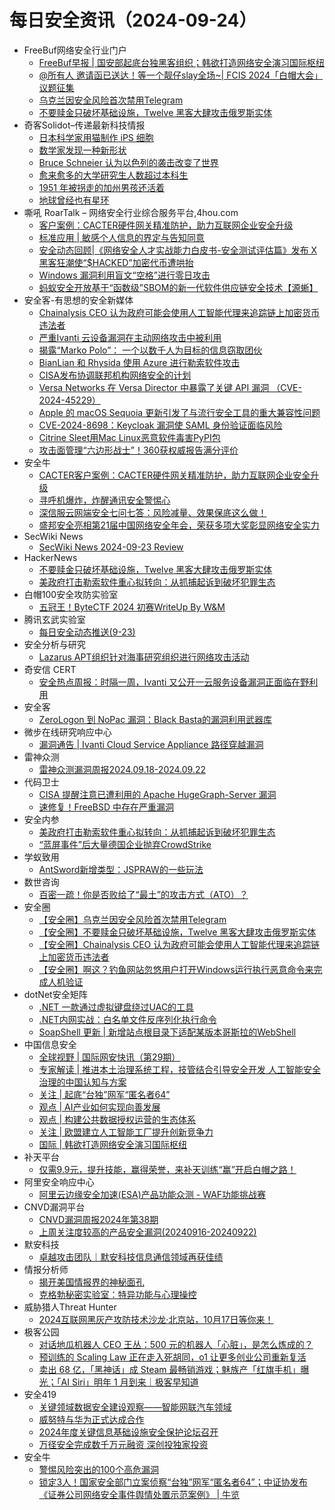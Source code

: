 # 每日安全资讯（2024-09-24）

- FreeBuf网络安全行业门户
  - [FreeBuf早报 | 国安部起底台独黑客组织；韩欲打造网络安全演习国际枢纽](https://www.freebuf.com/news/411521.html)
  - [@所有人 邀请函已送达！等一个靓仔slay全场~| FCIS 2024「白帽大会」议题征集](https://www.freebuf.com/consult/411519.html)
  - [乌克兰因安全风险首次禁用Telegram](https://www.freebuf.com/news/411485.html)
  - [不要赎金只破坏基础设施，Twelve 黑客大肆攻击俄罗斯实体](https://www.freebuf.com/news/411472.html)
- 奇客Solidot–传递最新科技情报
  - [日本科学家用猫制作 iPS 细胞](https://www.solidot.org/story?sid=79317)
  - [数学家发现一种新形状](https://www.solidot.org/story?sid=79316)
  - [Bruce Schneier 认为以色列的袭击改变了世界](https://www.solidot.org/story?sid=79315)
  - [愈来愈多的大学研究生人数超过本科生](https://www.solidot.org/story?sid=79314)
  - [1951 年被拐走的加州男孩还活着](https://www.solidot.org/story?sid=79313)
  - [地球曾经也有星环](https://www.solidot.org/story?sid=79312)
- 嘶吼 RoarTalk – 网络安全行业综合服务平台,4hou.com
  - [客户案例：CACTER硬件网关精准防护，助力互联网企业安全升级](https://www.4hou.com/posts/nlO4)
  - [标准应用 | 敏感个人信息的界定与告知同意](https://www.4hou.com/posts/omyz)
  - [安全动态回顾|《网络安全人才实战能力白皮书-安全测试评估篇》发布 X黑客狂潮使“$HACKED”加密代币遭哄抬](https://www.4hou.com/posts/l07l)
  - [Windows 漏洞利用盲文“空格”进行零日攻击](https://www.4hou.com/posts/YZ50)
  - [蚂蚁安全开放基于“函数级”SBOM的新一代软件供应链安全技术【源蜥】](https://www.4hou.com/posts/kg7x)
- 安全客-有思想的安全新媒体
  - [Chainalysis CEO 认为政府可能会使用人工智能代理来追踪链上加密货币违法者](https://www.anquanke.com/post/id/300297)
  - [严重Ivanti 云设备漏洞在主动网络攻击中被利用](https://www.anquanke.com/post/id/300301)
  - [揭露“Marko Polo”： 一个以数千人为目标的信息窃取团伙](https://www.anquanke.com/post/id/300304)
  - [BianLian 和 Rhysida 使用 Azure 进行勒索软件攻击](https://www.anquanke.com/post/id/300308)
  - [CISA发布协调联邦机构网络安全的计划](https://www.anquanke.com/post/id/300310)
  - [Versa Networks 在 Versa Director 中暴露了关键 API 漏洞 （CVE-2024-45229）](https://www.anquanke.com/post/id/300313)
  - [Apple 的 macOS Sequoia 更新引发了与流行安全工具的重大兼容性问题](https://www.anquanke.com/post/id/300316)
  - [CVE-2024-8698：Keycloak 漏洞使 SAML 身份验证面临风险](https://www.anquanke.com/post/id/300320)
  - [Citrine Sleet用Mac Linux恶意软件毒害PyPI包](https://www.anquanke.com/post/id/300322)
  - [攻击面管理“六边形战士”！360获权威报告满分评价](https://www.anquanke.com/post/id/300324)
- 安全牛
  - [CACTER客户案例：CACTER硬件网关精准防护，助力互联网企业安全升级](https://www.aqniu.com/vendor/106371.html)
  - [寻呼机爆炸，炸醒通讯安全警惕心](https://www.aqniu.com/vendor/106365.html)
  - [深信服云网端安全七问七答：风险减量、效果保底这么做！](https://www.aqniu.com/vendor/106359.html)
  - [盛邦安全亮相第21届中国网络安全年会，荣获多项大奖彰显网络安全实力](https://www.aqniu.com/vendor/106354.html)
- SecWiki News
  - [SecWiki News 2024-09-23 Review](http://www.sec-wiki.com/?2024-09-23)
- HackerNews
  - [不要赎金只破坏基础设施，Twelve 黑客大肆攻击俄罗斯实体](https://hackernews.cc/archives/55604)
  - [美政府打击勒索软件重心拟转向：从抓捕起诉到破坏犯罪生态](https://hackernews.cc/archives/55601)
- 白帽100安全攻防实验室
  - [五冠王！ByteCTF 2024 初赛WriteUp By W&M](https://mp.weixin.qq.com/s?__biz=MzIxMDYyNTk3Nw==&mid=2247514947&idx=1&sn=b6db1c53fd243082c47b69a8afc85da3&chksm=97634f95a014c6835a69d853c2e37d9963a524f071fce4ff05373528d085c9f9d07fd7572ed8&scene=58&subscene=0#rd)
- 腾讯玄武实验室
  - [每日安全动态推送(9-23)](https://mp.weixin.qq.com/s?__biz=MzA5NDYyNDI0MA==&mid=2651959803&idx=1&sn=0283d822e6dff2709bb63845b0ebed4e&chksm=8baed164bcd95872af900d11cbdb22ffc1904f8d9820a5565dd74d5a830f57ab0a743eb2c718&scene=58&subscene=0#rd)
- 安全分析与研究
  - [Lazarus APT组织针对海事研究组织进行网络攻击活动](https://mp.weixin.qq.com/s?__biz=MzA4ODEyODA3MQ==&mid=2247488915&idx=1&sn=dadd7fdc8ddb2d51d886522ddf1ad4f9&chksm=902fbabba75833ad7a5cb5c3ed6fd79596936488a64a0010bb6cf664ec594307a57c1e4e3fd0&scene=58&subscene=0#rd)
- 奇安信 CERT
  - [安全热点周报：时隔一周，Ivanti 又公开一云服务设备漏洞正面临在野利用](https://mp.weixin.qq.com/s?__biz=MzU5NDgxODU1MQ==&mid=2247502185&idx=1&sn=4c979dfd0e63af2bb96c91360d9e23d9&chksm=fe79edf1c90e64e7751ef785fcb7e26cf09d317648d2b36002ac1b42ec41a60b323d60527343&scene=58&subscene=0#rd)
- 安全客
  - [ZeroLogon 到 NoPac 漏洞：Black Basta的漏洞利用武器库](https://mp.weixin.qq.com/s?__biz=MzA5ODA0NDE2MA==&mid=2649786922&idx=1&sn=65c358c89c58d491a2f92c2b3631ca7a&chksm=8893ba45bfe4335380d4a58bf6c3a5e54f4c0d13f8a4d2503f2a996b11bbb998c2858f824979&scene=58&subscene=0#rd)
- 微步在线研究响应中心
  - [漏洞通告 | Ivanti Cloud Service Appliance 路径穿越漏洞](https://mp.weixin.qq.com/s?__biz=Mzg5MTc3ODY4Mw==&mid=2247507011&idx=1&sn=e966bc67a09c85f8e234fadcb822e12b&chksm=cfcabf57f8bd36418bf9a324af25302777a1d6e6ec1f3dfa7c0a2f2d2d55fe4c40778ed553e8&scene=58&subscene=0#rd)
- 雷神众测
  - [雷神众测漏洞周报2024.09.18-2024.09.22](https://mp.weixin.qq.com/s?__biz=MzI0NzEwOTM0MA==&mid=2652503106&idx=1&sn=23ddf55f8f40bb2367fcbaaf425edf8c&chksm=f2585ff1c52fd6e7e85f797c28988112b945c7e9158ab46c6f8ec8b5927216d0b80948cb5d27&scene=58&subscene=0#rd)
- 代码卫士
  - [CISA 提醒注意已遭利用的 Apache HugeGraph-Server 漏洞](https://mp.weixin.qq.com/s?__biz=MzI2NTg4OTc5Nw==&mid=2247520886&idx=1&sn=d50fe47ebc8b4ad640aab8d8ead453e4&chksm=ea94a31cdde32a0a3cb660901fbb4949d1bd11b55a7718fcf71f3c28cf274e27bc3e091b0c27&scene=58&subscene=0#rd)
  - [速修复！FreeBSD 中存在严重漏洞](https://mp.weixin.qq.com/s?__biz=MzI2NTg4OTc5Nw==&mid=2247520886&idx=2&sn=126c04a9c54e26df9c23fa6d3ce0a917&chksm=ea94a31cdde32a0a9d0038d0c44c2cdb76dd526d2aef602402cdea8f1901b21dc339b653ba1b&scene=58&subscene=0#rd)
- 安全内参
  - [美政府打击勒索软件重心拟转向：从抓捕起诉到破坏犯罪生态](https://mp.weixin.qq.com/s?__biz=MzI4NDY2MDMwMw==&mid=2247512663&idx=1&sn=84bee8acabb9626a1d8b0d3a37441d4d&chksm=ebfaf577dc8d7c615fa1c9c2c8081d1fc77ad0e507f45b45982ce7b5bb807b7053435013cd0a&scene=58&subscene=0#rd)
  - [“蓝屏事件”后大量德国企业抛弃CrowdStrike](https://mp.weixin.qq.com/s?__biz=MzI4NDY2MDMwMw==&mid=2247512663&idx=2&sn=28e192c99b212bfe9ad7092bccf71182&chksm=ebfaf577dc8d7c612acd11a129bf0bfb82af892dd8f099ed1f8b27005386345b7ee5501457a2&scene=58&subscene=0#rd)
- 学蚁致用
  - [AntSword新增类型：JSPRAW的一些玩法](https://mp.weixin.qq.com/s?__biz=MzI0MDI5MTQ3OQ==&mid=2247484614&idx=1&sn=97d5a5e57753a30d6bfb16f32027b9b5&chksm=e91c5f3ede6bd6285ed1857dff9f1fadbcc99fd76464d998989c2ffc444be29a6a87d2ea3fca&scene=58&subscene=0#rd)
- 数世咨询
  - [百密一疏！你是否败给了“最土”的攻击方式（ATO）？](https://mp.weixin.qq.com/s?__biz=MzkxNzA3MTgyNg==&mid=2247517513&idx=1&sn=c41f61cb0c552f04499e055580a5de5a&chksm=c144f7f4f6337ee2e31a8440863d2968e494e4f53476ff31181456c37342c1c141dcd0172c8c&scene=58&subscene=0#rd)
- 安全圈
  - [【安全圈】乌克兰因安全风险首次禁用Telegram](https://mp.weixin.qq.com/s?__biz=MzIzMzE4NDU1OQ==&mid=2652064619&idx=1&sn=e81a602e6fe6ae4eebf67fb4acd15e00&chksm=f36e672bc419ee3da62c8c5cb9b53b7094005f1480945f0f4b370aee4d96ea68b2f331226d8f&scene=58&subscene=0#rd)
  - [【安全圈】不要赎金只破坏基础设施，Twelve 黑客大肆攻击俄罗斯实体](https://mp.weixin.qq.com/s?__biz=MzIzMzE4NDU1OQ==&mid=2652064619&idx=2&sn=3a5effd204a035c14315a5d25de31778&chksm=f36e672bc419ee3d04e1ae6a7b585f70ac36de9073e859f4e6a4e5791ec883867895df596046&scene=58&subscene=0#rd)
  - [【安全圈】Chainalysis CEO 认为政府可能会使用人工智能代理来追踪链上加密货币违法者](https://mp.weixin.qq.com/s?__biz=MzIzMzE4NDU1OQ==&mid=2652064619&idx=3&sn=aac1508693f1226adc0885e42ed0bdcd&chksm=f36e672bc419ee3d1d7c09cc5829f2ff1e0f663dd2fe375b22ad278b45ccb74a8c4757eef228&scene=58&subscene=0#rd)
  - [【安全圈】啊这？钓鱼网站忽悠用户打开Windows运行执行恶意命令来完成人机验证](https://mp.weixin.qq.com/s?__biz=MzIzMzE4NDU1OQ==&mid=2652064619&idx=4&sn=60f7215bac0b36b350fcb79097c2c815&chksm=f36e672bc419ee3d625b6a49838a945d9486fbda0d9fc554ef5e74a900cf8681290013afc04f&scene=58&subscene=0#rd)
- dotNet安全矩阵
  - [.NET 一款通过虚拟键盘绕过UAC的工具](https://mp.weixin.qq.com/s?__biz=MzUyOTc3NTQ5MA==&mid=2247495465&idx=1&sn=4cca2bb0b9c92c93161e88d8f0b019a0&chksm=fa5941c4cd2ec8d2a908e2bd960e64158f63753c8f60f7a0824de16245f4409916debff5fbf2&scene=58&subscene=0#rd)
  - [.NET内网实战：白名单文件反序列化执行命令](https://mp.weixin.qq.com/s?__biz=MzUyOTc3NTQ5MA==&mid=2247495465&idx=2&sn=37b552120a7379066c3bf2a3c613042a&chksm=fa5941c4cd2ec8d2a4fad7efd997a82dfe69932bec71d42907dd3905ff89cd91843abc69178c&scene=58&subscene=0#rd)
  - [SoapShell 更新 | 新增站点根目录下适配某版本哥斯拉的WebShell](https://mp.weixin.qq.com/s?__biz=MzUyOTc3NTQ5MA==&mid=2247495465&idx=3&sn=2cf51e9eec64e85767de2cd2113bd05a&chksm=fa5941c4cd2ec8d22f0f3c5c09edb89718acbc213592f3cc6d43592836e330e0a107e46f0d5a&scene=58&subscene=0#rd)
- 中国信息安全
  - [全球视野 | 国际网安快讯（第29期）](https://mp.weixin.qq.com/s?__biz=MzA5MzE5MDAzOA==&mid=2664225914&idx=1&sn=2139d715fbf852b7d5a60b34a85004ea&chksm=8b59de83bc2e57956844fcfcfff4f848a713d9ffed5a48693aae046ceb312efdbeb29f612167&scene=58&subscene=0#rd)
  - [专家解读 | 推进本土治理系统工程，技管结合引导安全开发 人工智能安全治理的中国认知与方案](https://mp.weixin.qq.com/s?__biz=MzA5MzE5MDAzOA==&mid=2664225914&idx=2&sn=3c891dbcc1175b6e81f9620efb21ae67&chksm=8b59de83bc2e5795653bdbf0ff69fee7abd93aab35ec4bed79f72c77f1ebb60ff30a21a6b3ba&scene=58&subscene=0#rd)
  - [关注 | 起底“台独”网军“匿名者64”](https://mp.weixin.qq.com/s?__biz=MzA5MzE5MDAzOA==&mid=2664225914&idx=3&sn=b7250c0aa8d3a417f959c7f302ec6fb3&chksm=8b59de83bc2e5795dd68a8c63c8f632ab7a82ab331e8e86b8d0e8436e01d6b20123130ae08be&scene=58&subscene=0#rd)
  - [观点 | AI产业如何实现向善发展](https://mp.weixin.qq.com/s?__biz=MzA5MzE5MDAzOA==&mid=2664225914&idx=4&sn=52369784396b9dcf54475ef94656e2b1&chksm=8b59de83bc2e57956ae685d17a1982975806e7f56f81b8a90675f1c5b731891a38193bc9b059&scene=58&subscene=0#rd)
  - [观点 | 构建公共数据授权运营的生态体系](https://mp.weixin.qq.com/s?__biz=MzA5MzE5MDAzOA==&mid=2664225914&idx=5&sn=d64c9660288ad94b2cf965b05f8d7bae&chksm=8b59de83bc2e5795abc7b309d1368904e1c231d7021a57253b6f5c9ba1fa952d6bb492fb2055&scene=58&subscene=0#rd)
  - [关注 | 欧盟建立人工智能工厂提升创新竞争力](https://mp.weixin.qq.com/s?__biz=MzA5MzE5MDAzOA==&mid=2664225914&idx=6&sn=3b5289856076d2aabba38b32ab38e27d&chksm=8b59de83bc2e5795c290779541c999b6da21a0871e80448d7e338fa25b48a69aa60efe6020dd&scene=58&subscene=0#rd)
  - [国际 | 韩欲打造网络安全演习国际枢纽](https://mp.weixin.qq.com/s?__biz=MzA5MzE5MDAzOA==&mid=2664225914&idx=7&sn=00d3a01febd7dc025b1b660ed0d98580&chksm=8b59de83bc2e5795c669e4dc0870fcbb10c0876a9895c962363e8eb51dfb78f090f2bd0cb136&scene=58&subscene=0#rd)
- 补天平台
  - [仅需9.9元，提升技能，赢得荣誉，来补天训练“赢”开启白帽之路！](https://mp.weixin.qq.com/s?__biz=MzI2NzY5MDI3NQ==&mid=2247504983&idx=1&sn=6440c1d920b6bdc0fa9cb883f4afb423&chksm=eaf99c1bdd8e150d8720d679f2270d820f48301ced9261adad8429ddaa0cf41b5f1be5cc174c&scene=58&subscene=0#rd)
- 阿里安全响应中心
  - [阿里云边缘安全加速(ESA)产品功能众测 - WAF功能挑战赛](https://mp.weixin.qq.com/s?__biz=MzIxMjEwNTc4NA==&mid=2652995540&idx=1&sn=5abc98cb9a564b3209fcfdae4b65951e&chksm=8c9ef083bbe979958c089533ed61e870413cb75d263c3920ce49146982d000aa1069cf2be353&scene=58&subscene=0#rd)
- CNVD漏洞平台
  - [CNVD漏洞周报2024年第38期](https://mp.weixin.qq.com/s?__biz=MzU3ODM2NTg2Mg==&mid=2247495308&idx=1&sn=69a2bef801bb9d86845d338bed9efc0b&chksm=fd74de45ca0357535b3277a535bf7d21e672a4972b88f50412fd9b5574952cd2c16498210789&scene=58&subscene=0#rd)
  - [上周关注度较高的产品安全漏洞(20240916-20240922)](https://mp.weixin.qq.com/s?__biz=MzU3ODM2NTg2Mg==&mid=2247495308&idx=2&sn=fe020ae08c8c54e40ed0683eac5665be&chksm=fd74de45ca03575353101e3329ca94fe73c5617c10acd2a652e53963cf1acc5ec876e6004c85&scene=58&subscene=0#rd)
- 默安科技
  - [卓越攻击团队｜默安科技信息通信领域再获佳绩](https://mp.weixin.qq.com/s?__biz=MzIzODQxMjM2NQ==&mid=2247499250&idx=1&sn=57a6c20a4da2709fbc59b0be04d4f62b&chksm=e93b0ad0de4c83c6b0f75e3662fe7e09d789e6be59f4d31bead5daf4a944164188b765a35c8d&scene=58&subscene=0#rd)
- 情报分析师
  - [揭开美国情报界的神秘面孔](https://mp.weixin.qq.com/s?__biz=MzA3Mjc1MTkwOA==&mid=2650555174&idx=1&sn=756ecda9c706ba413bf9ff6faa1200ae&chksm=87116d6db066e47bb6fe7c3495723d4e9e854a2337f6f456805d0a1a971d429dc699cf0122c1&scene=58&subscene=0#rd)
  - [克格勃秘密实验室：​特异功能与心理操控](https://mp.weixin.qq.com/s?__biz=MzA3Mjc1MTkwOA==&mid=2650555174&idx=2&sn=f8f113207e6f3a2758dcadad7b568df4&chksm=87116d6db066e47b481929b41760e1d2844fd339748f3bc6752bae971798c06842c6ab807a72&scene=58&subscene=0#rd)
- 威胁猎人Threat Hunter
  - [2024互联网黑灰产攻防技术沙龙·北京站，10月17日等你来！](https://mp.weixin.qq.com/s?__biz=MzI3NDY3NDUxNg==&mid=2247497933&idx=1&sn=ba4428c538b6ffd59873b4735fc145bd&chksm=eb12def6dc6557e0257e46994cdf2c5c051615d6968bda71c91d6566a02c151a3e887b6ff100&scene=58&subscene=0#rd)
- 极客公园
  - [对话地瓜机器人 CEO 王丛：500 元的机器人「心脏」，是怎么炼成的？](https://mp.weixin.qq.com/s?__biz=MTMwNDMwODQ0MQ==&mid=2653055380&idx=1&sn=50c6173bfdcdba827062c8de8947b689&chksm=7e57142249209d34cd494d5cd4733df0e637e0e3fab17eff27a262470d5838d0be909e902f57&scene=58&subscene=0#rd)
  - [预训练的 Scaling Law 正在走入死胡同，o1 让更多创业公司重新复活](https://mp.weixin.qq.com/s?__biz=MTMwNDMwODQ0MQ==&mid=2653055361&idx=1&sn=1caeb13196fe2c4bd49a635be5874bfc&chksm=7e57143749209d21591b7dee29f47c9153a76aaa88c66f227f0bd36aaef301b26fd3054e4757&scene=58&subscene=0#rd)
  - [卖出 68 亿，「黑神话」成 Steam 最畅销游戏；魅族产「红旗手机」曝光；「AI Siri」明年 1 月到来｜极客早知道](https://mp.weixin.qq.com/s?__biz=MTMwNDMwODQ0MQ==&mid=2653055177&idx=1&sn=500f343b4ec0158f48fe842c9c76518d&chksm=7e57157f49209c69afe5fba8fb533d5d7b903decc2a3c93e2591c68136d935cea37fc7f93a54&scene=58&subscene=0#rd)
- 安全419
  - [关键领域数据安全建设观察——智能网联汽车领域](https://mp.weixin.qq.com/s?__biz=MzUyMDQ4OTkyMg==&mid=2247542484&idx=1&sn=724355229d701d7eaf6390a1cc8c81c2&chksm=f9ebf879ce9c716f6106711ed2682c3576686a3b61c2f10023c25403e39a886013fdb8ee1be2&scene=58&subscene=0#rd)
  - [威努特与华为正式达成合作](https://mp.weixin.qq.com/s?__biz=MzUyMDQ4OTkyMg==&mid=2247542484&idx=2&sn=6b12b0d3735aec887d0c57547fabb2a9&chksm=f9ebf879ce9c716f93f142055ad31f9b9c09ce3324801b09d69030ed5e230619ba8726617225&scene=58&subscene=0#rd)
  - [2024年度关键信息基础设施安全保护论坛召开](https://mp.weixin.qq.com/s?__biz=MzUyMDQ4OTkyMg==&mid=2247542484&idx=3&sn=a372e44301237175262813365fd09195&chksm=f9ebf879ce9c716f1e0c4ec5bf7801387915e77f8d7e40741f4cc598da92930ed4adc4209a23&scene=58&subscene=0#rd)
  - [万径安全完成数千万元融资 深创投独家投资](https://mp.weixin.qq.com/s?__biz=MzUyMDQ4OTkyMg==&mid=2247542484&idx=4&sn=887107e6276c3a2bc681121ae242d2be&chksm=f9ebf879ce9c716f7700ac88134035a104808e5415fa0797baea42965aee1e01a3e8d77092a2&scene=58&subscene=0#rd)
- 安全牛
  - [警惕风险突出的100个高危漏洞](https://mp.weixin.qq.com/s?__biz=MjM5Njc3NjM4MA==&mid=2651132290&idx=1&sn=c647762ca51047695761be68b988000b&chksm=bd15a1518a622847ef28400f58a458e4df0033d1228b7fbabad25ffeec88e1ad3c6fc5fdc1f5&scene=58&subscene=0#rd)
  - [锁定3人！国家安全部门立案侦察“台独”网军“匿名者64”；中证协发布《证券公司网络安全事件舆情处置示范案例》 | 牛览](https://mp.weixin.qq.com/s?__biz=MjM5Njc3NjM4MA==&mid=2651132290&idx=2&sn=e79f1015f3213c192f02136780ded76f&chksm=bd15a1518a622847ebf4400a2cb93b07cfe330d147ceea80694e2adecf8b651b985957e014e1&scene=58&subscene=0#rd)
